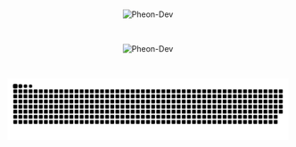 <br />

<p align="center"> <img src="https://github-readme-stats.vercel.app/api?username=Pheon-Dev&show_icons=true&show=reviews,discussions_started,discussions_answered,prs_merged,prs_merged_percentage&theme=tokyonight" alt="Pheon-Dev" /> </p>

<br />

<p align="center"> <img src="https://github-readme-stats.vercel.app/api/top-langs/?username=Pheon-Dev&exclude_repo=dwm,st,rofi,dmenu,solutions,tmux,joshuto,dotfiles,kophee,royal-diadems,vision-lms&theme=tokyonight&size_weight=1&count_weight=0&langs_count=6&hide_progress=true" alt="Pheon-Dev" /> </p>

<br />
<p align="center">
  <img src="https://raw.githubusercontent.com/ray-x/ray-x/output/github-contribution-grid-snake.svg" />
</p>
